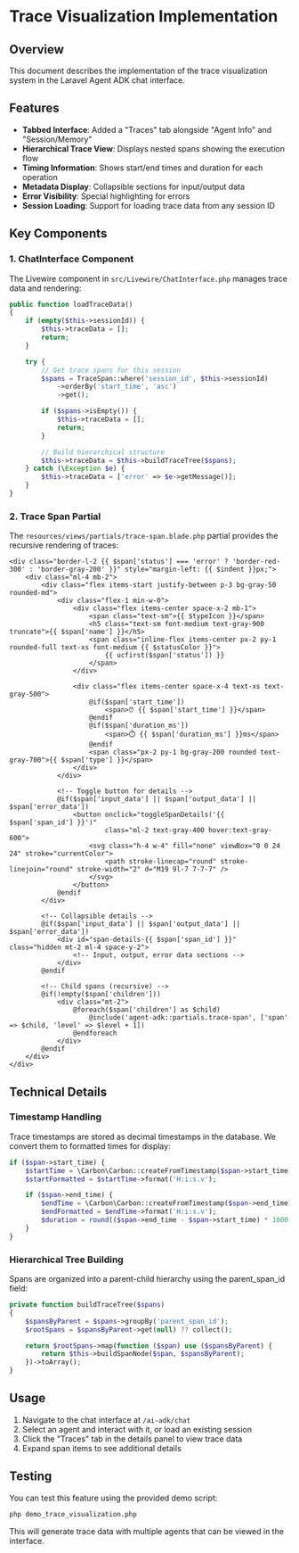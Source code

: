# Trace Visualization Implementation

## Overview

This document describes the implementation of the trace visualization system in the Laravel Agent ADK chat interface.

## Features

- **Tabbed Interface**: Added a "Traces" tab alongside "Agent Info" and "Session/Memory"
- **Hierarchical Trace View**: Displays nested spans showing the execution flow
- **Timing Information**: Shows start/end times and duration for each operation
- **Metadata Display**: Collapsible sections for input/output data
- **Error Visibility**: Special highlighting for errors
- **Session Loading**: Support for loading trace data from any session ID

## Key Components

### 1. ChatInterface Component

The Livewire component in `src/Livewire/ChatInterface.php` manages trace data and rendering:

```php
public function loadTraceData()
{
    if (empty($this->sessionId)) {
        $this->traceData = [];
        return;
    }

    try {
        // Get trace spans for this session
        $spans = TraceSpan::where('session_id', $this->sessionId)
            ->orderBy('start_time', 'asc')
            ->get();

        if ($spans->isEmpty()) {
            $this->traceData = [];
            return;
        }

        // Build hierarchical structure
        $this->traceData = $this->buildTraceTree($spans);
    } catch (\Exception $e) {
        $this->traceData = ['error' => $e->getMessage()];
    }
}
```

### 2. Trace Span Partial

The `resources/views/partials/trace-span.blade.php` partial provides the recursive rendering of traces:

```blade
<div class="border-l-2 {{ $span['status'] === 'error' ? 'border-red-300' : 'border-gray-200' }}" style="margin-left: {{ $indent }}px;">
    <div class="ml-4 mb-2">
        <div class="flex items-start justify-between p-3 bg-gray-50 rounded-md">
            <div class="flex-1 min-w-0">
                <div class="flex items-center space-x-2 mb-1">
                    <span class="text-sm">{{ $typeIcon }}</span>
                    <h5 class="text-sm font-medium text-gray-900 truncate">{{ $span['name'] }}</h5>
                    <span class="inline-flex items-center px-2 py-1 rounded-full text-xs font-medium {{ $statusColor }}">
                        {{ ucfirst($span['status']) }}
                    </span>
                </div>

                <div class="flex items-center space-x-4 text-xs text-gray-500">
                    @if($span['start_time'])
                        <span>⏰ {{ $span['start_time'] }}</span>
                    @endif
                    @if($span['duration_ms'])
                        <span>⏱️ {{ $span['duration_ms'] }}ms</span>
                    @endif
                    <span class="px-2 py-1 bg-gray-200 rounded text-gray-700">{{ $span['type'] }}</span>
                </div>
            </div>

            <!-- Toggle button for details -->
            @if($span['input_data'] || $span['output_data'] || $span['error_data'])
                <button onclick="toggleSpanDetails('{{ $span['span_id'] }}')"
                        class="ml-2 text-gray-400 hover:text-gray-600">
                    <svg class="h-4 w-4" fill="none" viewBox="0 0 24 24" stroke="currentColor">
                        <path stroke-linecap="round" stroke-linejoin="round" stroke-width="2" d="M19 9l-7 7-7-7" />
                    </svg>
                </button>
            @endif
        </div>

        <!-- Collapsible details -->
        @if($span['input_data'] || $span['output_data'] || $span['error_data'])
            <div id="span-details-{{ $span['span_id'] }}" class="hidden mt-2 ml-4 space-y-2">
                <!-- Input, output, error data sections -->
            </div>
        @endif

        <!-- Child spans (recursive) -->
        @if(!empty($span['children']))
            <div class="mt-2">
                @foreach($span['children'] as $child)
                    @include('agent-adk::partials.trace-span', ['span' => $child, 'level' => $level + 1])
                @endforeach
            </div>
        @endif
    </div>
</div>
```

## Technical Details

### Timestamp Handling

Trace timestamps are stored as decimal timestamps in the database. We convert them to formatted times for display:

```php
if ($span->start_time) {
    $startTime = \Carbon\Carbon::createFromTimestamp($span->start_time);
    $startFormatted = $startTime->format('H:i:s.v');

    if ($span->end_time) {
        $endTime = \Carbon\Carbon::createFromTimestamp($span->end_time);
        $endFormatted = $endTime->format('H:i:s.v');
        $duration = round(($span->end_time - $span->start_time) * 1000, 2); // Convert to milliseconds
    }
}
```

### Hierarchical Tree Building

Spans are organized into a parent-child hierarchy using the parent_span_id field:

```php
private function buildTraceTree($spans)
{
    $spansByParent = $spans->groupBy('parent_span_id');
    $rootSpans = $spansByParent->get(null) ?? collect();

    return $rootSpans->map(function ($span) use ($spansByParent) {
        return $this->buildSpanNode($span, $spansByParent);
    })->toArray();
}
```

## Usage

1. Navigate to the chat interface at `/ai-adk/chat`
2. Select an agent and interact with it, or load an existing session
3. Click the "Traces" tab in the details panel to view trace data
4. Expand span items to see additional details

## Testing

You can test this feature using the provided demo script:

```bash
php demo_trace_visualization.php
```

This will generate trace data with multiple agents that can be viewed in the interface.
